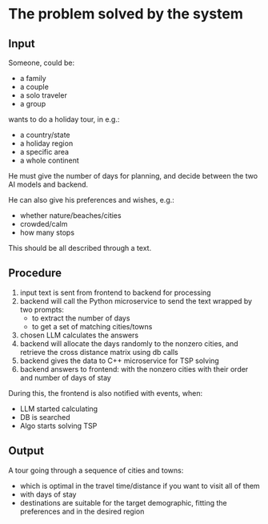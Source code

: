 # The problem solved by the system

## Input

Someone, could be:

* a family
* a couple
* a solo traveler
* a group

wants to do a holiday tour, in e.g.:

* a country/state
* a holiday region
* a specific area
* a whole continent

He must give the number of days for planning, and decide between the two AI models and backend.

He can also give his preferences and wishes, e.g.:

* whether nature/beaches/cities
* crowded/calm
* how many stops

This should be all described through a text.

## Procedure

1. input text is sent from frontend to backend for processing
2. backend will call the Python microservice to send the text wrapped by two prompts:
    * to extract the number of days
    * to get a set of matching cities/towns
3. chosen LLM calculates the answers
4. backend will allocate the days randomly to the nonzero cities, and retrieve the cross distance matrix using db calls
5. backend gives the data to C++ microservice for TSP solving
6. backend answers to frontend: with the nonzero cities with their order and number of days of stay

During this, the frontend is also notified with events, when:

* LLM started calculating
* DB is searched
* Algo starts solving TSP

## Output

A tour going through a sequence of cities and towns:

* which is optimal in the travel time/distance if you want to visit all of them
* with days of stay
* destinations are suitable for the target demographic, fitting the preferences and in the desired region